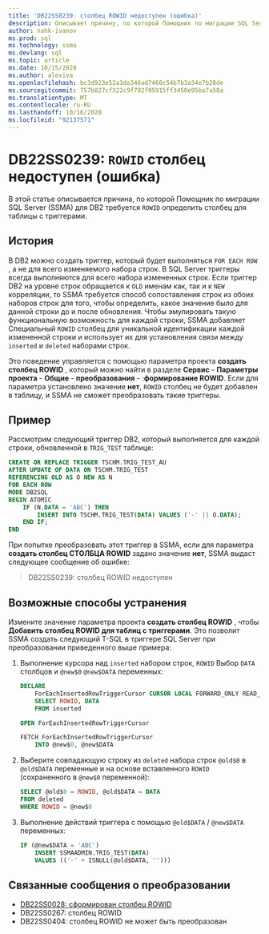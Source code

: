 ```yaml
---
title: 'DB22SS0239: столбец ROWID недоступен (ошибка)'
description: Описывает причину, по которой Помощник по миграции SQL Server (SSMA) для DB2 требуется определить столбец ROWID.
author: nahk-ivanov
ms.prod: sql
ms.technology: ssma
ms.devlang: sql
ms.topic: article
ms.date: 10/15/2020
ms.author: alexiva
ms.openlocfilehash: bc3d923e52a3da346ad7460c54b7b3a34e7b28de
ms.sourcegitcommit: 757b827cf322c9f792f05915ff3450e95ba7a58a
ms.translationtype: MT
ms.contentlocale: ru-RU
ms.lasthandoff: 10/16/2020
ms.locfileid: "92137571"
---
```

# <a name="db22ss0239-rowid-column-not-accessible-error"></a>DB22SS0239: `ROWID` столбец недоступен (ошибка)

В этой статье описывается причина, по которой Помощник по миграции SQL Server (SSMA) для DB2 требуется `ROWID` определить столбец для таблицы с триггерами.

## <a name="background"></a>История

В DB2 можно создать триггер, который будет выполняться `FOR EACH ROW` , а не для всего изменяемого набора строк. В SQL Server триггеры всегда выполняются для всего набора измененных строк. Если триггер DB2 на уровне строк обращается к `OLD` именам как, так и к `NEW` корреляции, то SSMA требуется способ сопоставления строк из обоих наборов строк для того, чтобы определить, какое значение было для данной строки до и после обновления. Чтобы эмулировать такую функциональную возможность для каждой строки, SSMA добавляет Специальный `ROWID` столбец для уникальной идентификации каждой измененной строки и использует их для установления связи между `inserted` и `deleted` наборами строк.

Это поведение управляется с помощью параметра проекта **создать столбец ROWID** , который можно найти в разделе **Сервис**  -  **Параметры проекта**  -  **Общие**  -  **преобразования**  -  :**формирование ROWID**. Если для параметра установлено значение **нет**, `ROWID` столбец не будет добавлен в таблицу, и SSMA не сможет преобразовать такие триггеры.

## <a name="example"></a>Пример

Рассмотрим следующий триггер DB2, который выполняется для каждой строки, обновленной в `TRIG_TEST` таблице:

```sql
CREATE OR REPLACE TRIGGER TSCHM.TRIG_TEST_AU
AFTER UPDATE OF DATA ON TSCHM.TRIG_TEST
REFERENCING OLD AS O NEW AS N
FOR EACH ROW
MODE DB2SQL
BEGIN ATOMIC
    IF (N.DATA = 'ABC') THEN
        INSERT INTO TSCHM.TRIG_TEST(DATA) VALUES ('-' || O.DATA);
    END IF;
END
```

При попытке преобразовать этот триггер в SSMA, если для параметра **создать столбец СТОЛБЦА ROWID** задано значение **нет**, SSMA выдаст следующее сообщение об ошибке:

> DB22SS0239: столбец ROWID недоступен

## <a name="possible-remedies"></a>Возможные способы устранения

Измените значение параметра проекта **создать столбец ROWID** , чтобы **Добавить столбец ROWID для таблиц с триггерами**. Это позволит SSMA создать следующий T-SQL в триггере SQL Server при преобразовании приведенного выше примера:

1) Выполнение курсора над `inserted` набором строк, `ROWID` Выбор `DATA` столбцов и `@new$0` `@new$DATA` переменных:

    ```sql
    DECLARE
        ForEachInsertedRowTriggerCursor CURSOR LOCAL FORWARD_ONLY READ_ONLY FOR
        SELECT ROWID, DATA
        FROM inserted

    OPEN ForEachInsertedRowTriggerCursor

    FETCH ForEachInsertedRowTriggerCursor
        INTO @new$0, @new$DATA
    ```

2) Выберите совпадающую строку из `deleted` набора строк `@old$0` в `@old$DATA` переменные и на основе вставленного `ROWID` (сохраненного в `@new$0` переменной):

    ```sql
    SELECT @old$0 = ROWID, @old$DATA = DATA
    FROM deleted
    WHERE ROWID = @new$0
    ```

3) Выполнение действий триггера с помощью `@old$DATA` / `@new$DATA` переменных:

    ```sql
    IF (@new$DATA = 'ABC')
        INSERT SSMAADMIN.TRIG_TEST(DATA)
        VALUES (('-' + ISNULL(@old$DATA, '')))
    ```

## <a name="related-conversion-messages"></a>Связанные сообщения о преобразовании

* [DB22SS0028: сформирован столбец ROWID](db22ss0028.md)
* DB22SS0267: столбец ROWID
* DB22SS0404: столбец ROWID не может быть преобразован
